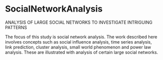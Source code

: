 # SocialNetworkAnalysis
ANALYSIS OF LARGE SOCIAL NETWORKS TO INVESTIGATE INTRIGUING PATTERNS

The focus of this study is social network analysis. The work described
here involves concepts such as social influence analysis, time series
analysis, link prediction, cluster analysis, small world phenomenon
and power law analysis. These are illustrated with analysis of certain
large social networks.

